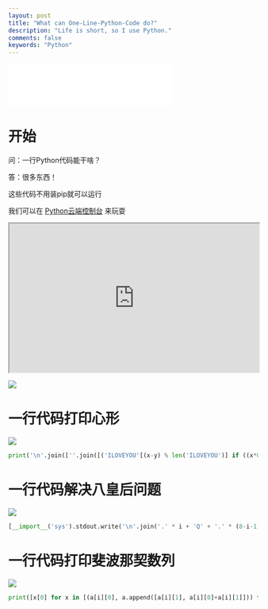```yaml
---
layout: post
title: "What can One-Line-Python-Code do?"
description: "Life is short, so I use Python."
comments: false
keywords: "Python"
---
```


<iframe frameborder="no" border="0" marginwidth="0" marginheight="0" width=330 height=86 src="//music.163.com/outchain/player?type=2&id=27733963&auto=1&height=66"></iframe>

# 开始

问：一行Python代码能干啥？

答：很多东西！

这些代码不用装pip就可以运行

我们可以在 [Python云端控制台](https://console.python.org/python-dot-org-console/) 来玩耍

<iframe src="https://console.python.org/python-dot-org-console/" style="width: 100%; height: 300px;"></iframe>

![](//panzhifei.fun/img/2020/05/04/02/p1.jpg)

# 一行代码打印心形

![](//panzhifei.fun/img/2020/05/04/02/p2.jpg)

```python
print('\n'.join([''.join([('ILOVEYOU'[(x-y) % len('ILOVEYOU')] if ((x*0.05)**2+(y*0.1)**2-1)**3-(x*0.05)**2*(y*0.1)**3 <= 0 else' ') for x in range(-30, 30)]) for y in range(30, -30, -1)]))
```

# 一行代码解决八皇后问题

![](//panzhifei.fun/img/2020/05/04/02/p3.jpg)

```python
[__import__('sys').stdout.write('\n'.join('.' * i + 'Q' + '.' * (8-i-1) for i in vec) + "\n========\n") for vec in __import__('itertools').permutations(range(8)) if 8 == len(set(vec[i]+i for i in range(8))) == len(set(vec[i]-i for i in range(8)))]
```

# 一行代码打印斐波那契数列

![](//panzhifei.fun/img/2020/05/04/02/p4.jpg)

```python
print([x[0] for x in [(a[i][0], a.append([a[i][1], a[i][0]+a[i][1]])) for a in ([[1, 1]], ) for i in range(30)]])
```
